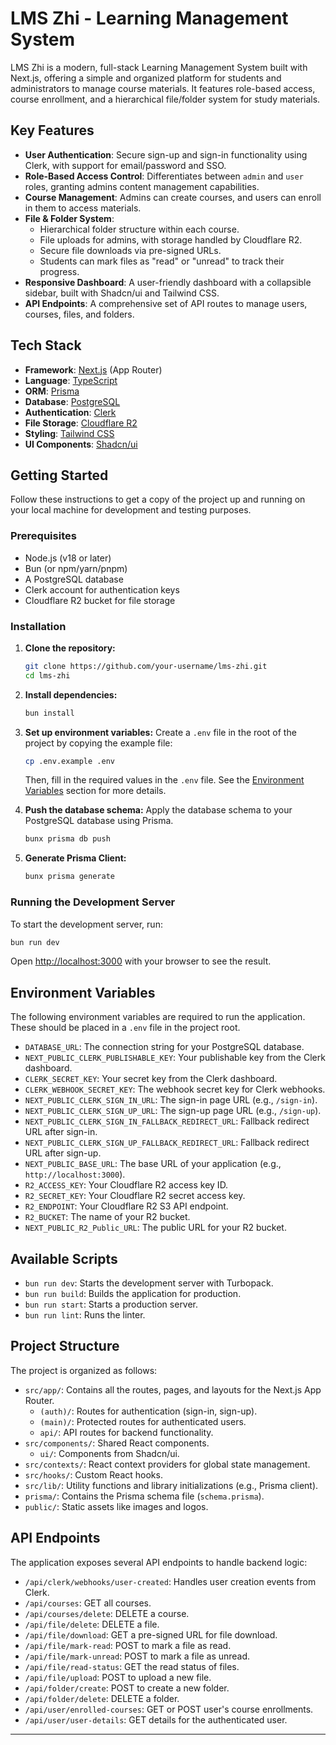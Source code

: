 # LMS Zhi - Learning Management System

LMS Zhi is a modern, full-stack Learning Management System built with Next.js, offering a simple and organized platform for students and administrators to manage course materials. It features role-based access, course enrollment, and a hierarchical file/folder system for study materials.

## Key Features

- **User Authentication**: Secure sign-up and sign-in functionality using Clerk, with support for email/password and SSO.
- **Role-Based Access Control**: Differentiates between `admin` and `user` roles, granting admins content management capabilities.
- **Course Management**: Admins can create courses, and users can enroll in them to access materials.
- **File & Folder System**:
  - Hierarchical folder structure within each course.
  - File uploads for admins, with storage handled by Cloudflare R2.
  - Secure file downloads via pre-signed URLs.
  - Students can mark files as "read" or "unread" to track their progress.
- **Responsive Dashboard**: A user-friendly dashboard with a collapsible sidebar, built with Shadcn/ui and Tailwind CSS.
- **API Endpoints**: A comprehensive set of API routes to manage users, courses, files, and folders.

## Tech Stack

- **Framework**: [Next.js](https://nextjs.org/) (App Router)
- **Language**: [TypeScript](https://www.typescriptlang.org/)
- **ORM**: [Prisma](https://www.prisma.io/)
- **Database**: [PostgreSQL](https://www.postgresql.org/)
- **Authentication**: [Clerk](https://clerk.com/)
- **File Storage**: [Cloudflare R2](https://www.cloudflare.com/developer-platform/r2/)
- **Styling**: [Tailwind CSS](https://tailwindcss.com/)
- **UI Components**: [Shadcn/ui](https://ui.shadcn.com/)

## Getting Started

Follow these instructions to get a copy of the project up and running on your local machine for development and testing purposes.

### Prerequisites

- Node.js (v18 or later)
- Bun (or npm/yarn/pnpm)
- A PostgreSQL database
- Clerk account for authentication keys
- Cloudflare R2 bucket for file storage

### Installation

1.  **Clone the repository:**
    ```bash
    git clone https://github.com/your-username/lms-zhi.git
    cd lms-zhi
    ```

2.  **Install dependencies:**
    ```bash
    bun install
    ```

3.  **Set up environment variables:**
    Create a `.env` file in the root of the project by copying the example file:
    ```bash
    cp .env.example .env
    ```
    Then, fill in the required values in the `.env` file. See the [Environment Variables](#environment-variables) section for more details.

4.  **Push the database schema:**
    Apply the database schema to your PostgreSQL database using Prisma.
    ```bash
    bunx prisma db push
    ```

5.  **Generate Prisma Client:**
    ```bash
    bunx prisma generate
    ```

### Running the Development Server

To start the development server, run:

```bash
bun run dev
```

Open [http://localhost:3000](http://localhost:3000) with your browser to see the result.

## Environment Variables

The following environment variables are required to run the application. These should be placed in a `.env` file in the project root.

- `DATABASE_URL`: The connection string for your PostgreSQL database.
- `NEXT_PUBLIC_CLERK_PUBLISHABLE_KEY`: Your publishable key from the Clerk dashboard.
- `CLERK_SECRET_KEY`: Your secret key from the Clerk dashboard.
- `CLERK_WEBHOOK_SECRET_KEY`: The webhook secret key for Clerk webhooks.
- `NEXT_PUBLIC_CLERK_SIGN_IN_URL`: The sign-in page URL (e.g., `/sign-in`).
- `NEXT_PUBLIC_CLERK_SIGN_UP_URL`: The sign-up page URL (e.g., `/sign-up`).
- `NEXT_PUBLIC_CLERK_SIGN_IN_FALLBACK_REDIRECT_URL`: Fallback redirect URL after sign-in.
- `NEXT_PUBLIC_CLERK_SIGN_UP_FALLBACK_REDIRECT_URL`: Fallback redirect URL after sign-up.
- `NEXT_PUBLIC_BASE_URL`: The base URL of your application (e.g., `http://localhost:3000`).
- `R2_ACCESS_KEY`: Your Cloudflare R2 access key ID.
- `R2_SECRET_KEY`: Your Cloudflare R2 secret access key.
- `R2_ENDPOINT`: Your Cloudflare R2 S3 API endpoint.
- `R2_BUCKET`: The name of your R2 bucket.
- `NEXT_PUBLIC_R2_Public_URL`: The public URL for your R2 bucket.

## Available Scripts

- `bun run dev`: Starts the development server with Turbopack.
- `bun run build`: Builds the application for production.
- `bun run start`: Starts a production server.
- `bun run lint`: Runs the linter.

## Project Structure

The project is organized as follows:

- `src/app/`: Contains all the routes, pages, and layouts for the Next.js App Router.
  - `(auth)/`: Routes for authentication (sign-in, sign-up).
  - `(main)/`: Protected routes for authenticated users.
  - `api/`: API routes for backend functionality.
- `src/components/`: Shared React components.
  - `ui/`: Components from Shadcn/ui.
- `src/contexts/`: React context providers for global state management.
- `src/hooks/`: Custom React hooks.
- `src/lib/`: Utility functions and library initializations (e.g., Prisma client).
- `prisma/`: Contains the Prisma schema file (`schema.prisma`).
- `public/`: Static assets like images and logos.

## API Endpoints

The application exposes several API endpoints to handle backend logic:

- `/api/clerk/webhooks/user-created`: Handles user creation events from Clerk.
- `/api/courses`: GET all courses.
- `/api/courses/delete`: DELETE a course.
- `/api/file/delete`: DELETE a file.
- `/api/file/download`: GET a pre-signed URL for file download.
- `/api/file/mark-read`: POST to mark a file as read.
- `/api/file/mark-unread`: POST to mark a file as unread.
- `/api/file/read-status`: GET the read status of files.
- `/api/file/upload`: POST to upload a new file.
- `/api/folder/create`: POST to create a new folder.
- `/api/folder/delete`: DELETE a folder.
- `/api/user/enrolled-courses`: GET or POST user's course enrollments.
- `/api/user/user-details`: GET details for the authenticated user.

---
